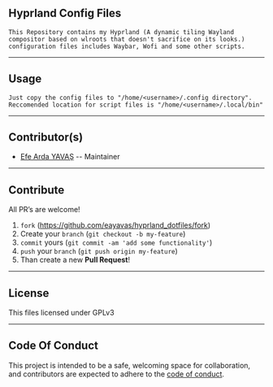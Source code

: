 ## Hyprland Config Files
    This Repository contains my Hyprland (A dynamic tiling Wayland compositor based on wlroots that doesn't sacrifice on its looks.) configuration files includes Waybar, Wofi and some other scripts.

---

## Usage
    Just copy the config files to "/home/<username>/.config directory". Reccomended location for script files is "/home/<username>/.local/bin" 

---

## Contributor(s)
* [Efe Arda YAVAŞ](https://github.com/eayavas) -- Maintainer

---

## Contribute

All PR’s are welcome!

1. `fork` (https://github.com/eayavas/hyprland_dotfiles/fork)
2. Create your `branch` (`git checkout -b my-feature`)
3. `commit` yours (`git commit -am 'add some functionality'`)
4. `push` your `branch` (`git push origin my-feature`)
5. Than create a new **Pull Request**!

---

## License
This files licensed under GPLv3

---

## Code Of Conduct

This project is intended to be a safe, welcoming space for collaboration, and
contributors are expected to adhere to the [code of conduct][coc].

[coc]:https://github.com/eayavas/hyprland_dotfiles/blob/main/CODE_OF_CONDUCT.md 
